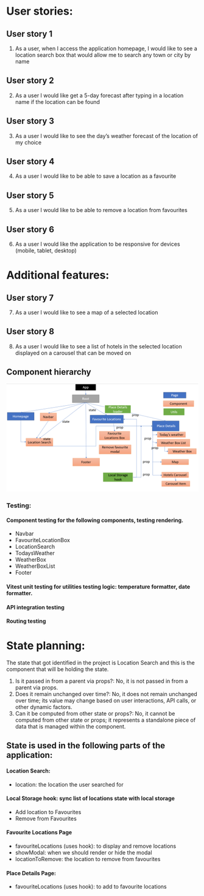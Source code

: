 # User stories:

## User story 1
1)	As a user, when I access the application homepage, I would like to see a location search box that would allow me to search any town or city by name
## User story 2
2)	As a user I would like get a 5-day forecast after typing in a location name if the location can be found
## User story 3
3)	As a user I would like to see the day’s weather forecast of the location of my choice
## User story 4
4)	As a user I would like to be able to save a location as a favourite
## User story 5
5)	As a user I would like to be able to remove a location from favourites
## User story 6
6)	As a user I would like the application to be responsive for devices (mobile, tablet, desktop)

# Additional features:
## User story 7
7)	As a user I would like to see a map of a selected location
## User story 8
8)	As a user I would like to see a list of hotels in the selected location displayed on a carousel that can be moved on

## Component hierarchy
![alt text](image-1.png)

### Testing:

 #### Component testing for the following components, testing rendering.

- Navbar
- FavouriteLocationBox
- LocationSearch
- TodaysWeather
- WeatherBox
- WeatherBoxList
- Footer

#### Vitest unit testing for utilities testing logic: temperature formatter, date formatter.

#### API integration testing
#### Routing testing 

# State planning:

The state that got identified in the project is Location Search and this is the component that will be holding the state.
1.	Is it passed in from a parent via props?: No, it is not passed in from a parent via props.
2.	Does it remain unchanged over time?: No, it does not remain unchanged over time; its value may change based on user interactions, API calls, or other dynamic factors.
3.	Can it be computed from other state or props?: No, it cannot be computed from other state or props; it represents a standalone piece of data that is managed within the component.

## State is used in the following parts of the application:
####	Location Search:
- location: the location the user searched for 
#### Local Storage hook: sync list of locations state with local storage
-	Add location to Favourites
-	Remove from Favourites
#### Favourite Locations Page
-	favouriteLocations (uses hook): to display and remove locations
-	showModal: when we should render or hide the modal
-	locationToRemove: the location to remove from favourites
#### Place Details Page:
-	favouriteLocations (uses hook): to add to favourite locations
